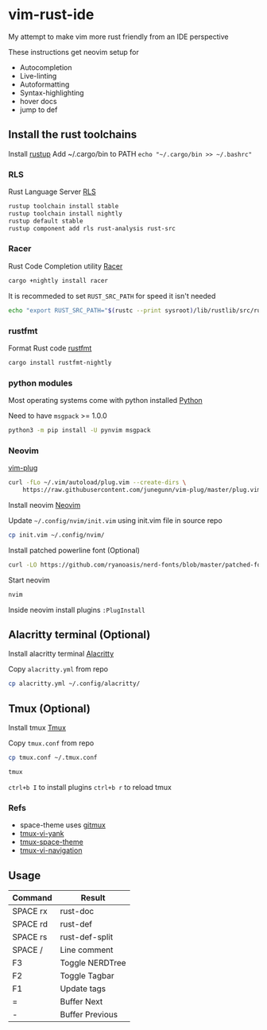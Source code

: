 # vim-rust-ide
My attempt to make vim more rust friendly from an IDE perspective

These instructions get neovim setup for
* Autocompletion
* Live-linting
* Autoformatting
* Syntax-highlighting
* hover docs
* jump to def

## Install the rust toolchains
Install [rustup](https://www.rust-lang.org/tools/install)
Add ~/.cargo/bin to PATH `echo "~/.cargo/bin >> ~/.bashrc"`

### RLS
Rust Language Server [RLS](https://github.com/rust-lang/rls)

```bash
rustup toolchain install stable
rustup toolchain install nightly
rustup default stable
rustup component add rls rust-analysis rust-src
```
### Racer
Rust Code Completion utility [Racer](https://github.com/racer-rust/racer)

```bash
cargo +nightly install racer
```

It is recommeded to set `RUST_SRC_PATH` for speed it isn't needed

```bash
echo "export RUST_SRC_PATH="$(rustc --print sysroot)/lib/rustlib/src/rust/src" >> ~/.bashrc
```

### rustfmt

Format Rust code [rustfmt](https://github.com/rust-lang/rustfmt)

```bash
cargo install rustfmt-nightly
```

### python modules
Most operating systems come with python installed
[Python](https://github.com/python/cpython)

Need to have `msgpack` >= 1.0.0

```bash
python3 -m pip install -U pynvim msgpack
```

### Neovim

[vim-plug](https://github.com/junegunn/vim-plug)

```bash
curl -fLo ~/.vim/autoload/plug.vim --create-dirs \
    https://raw.githubusercontent.com/junegunn/vim-plug/master/plug.vim
```

Install neovim
[Neovim](https://github.com/neovim/neovim/wiki/Installing-Neovim)

Update `~/.config/nvim/init.vim` using init.vim file in source repo

```bash
cp init.vim ~/.config/nvim/
```

Install patched powerline font (Optional)

```bash
curl -LO https://github.com/ryanoasis/nerd-fonts/blob/master/patched-fonts/SourceCodePro/Regular/complete/Sauce%20Code%20Pro%20Nerd%20Font%20Complete%20Mono.ttf
```

Start neovim

```bash
nvim
```

Inside neovim install plugins `:PlugInstall`

## Alacritty terminal (Optional)

Install alacritty terminal
[Alacritty](https://github.com/alacritty/alacritty)

Copy `alacritty.yml` from repo

```bash
cp alacritty.yml ~/.config/alacritty/
```

## Tmux (Optional)

Install tmux
[Tmux](https://github.com/tmux/tmux)

Copy `tmux.conf` from repo

```bash
cp tmux.conf ~/.tmux.conf
```

```bash
tmux
```

`ctrl+b I` to install plugins
`ctrl+b r` to reload tmux

###  Refs
- space-theme uses [gitmux](https://github.com/arl/gitmux)
- [tmux-vi-yank](https://github.com/casonadams/tmux-vi-yank)
- [tmux-space-theme](https://github.com/casonadams/tmux-space-theme)
- [tmux-vi-navigation](https://github.com/casonadams/tmux-vi-navigation)

## Usage

| Command  | Result          |
| -------  | ------          |
| SPACE rx | rust-doc        |
| SPACE rd | rust-def        |
| SPACE rs | rust-def-split  |
| SPACE /  | Line comment    |
| F3       | Toggle NERDTree |
| F2       | Toggle Tagbar   |
| F1       | Update tags     |
| =        | Buffer Next     |
| -        | Buffer Previous |

